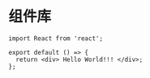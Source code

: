 # 组件库

```tsx
import React from 'react';

export default () => {
  return <div> Hello World!!! </div>;
};
```

